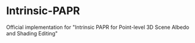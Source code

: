 # Intrinsic-PAPR
Official implementation for "Intrinsic PAPR for Point-level 3D Scene Albedo and Shading Editing"
